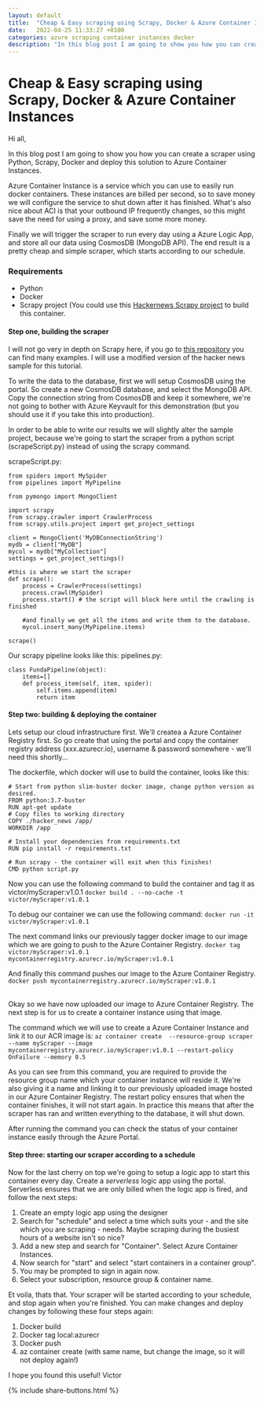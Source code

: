 ```yaml
---
layout: default
title:  "Cheap & Easy scraping using Scrapy, Docker & Azure Container Instances"
date:   2022-04-25 11:33:27 +0100
categories: azure scraping container instances docker
description: "In this blog post I am going to show you how you can create a scraper using Python, Scrapy, Docker and deploy this solution to Azure Container Instances." 
---
```


# Cheap & Easy scraping using Scrapy, Docker & Azure Container Instances

Hi all,

In this blog post I am going to show you how you can create a scraper using Python, Scrapy, Docker and deploy this solution to Azure Container Instances.

Azure Container Instance is a service which you can use to easily run docker containers. These instances are billed per second, so to save money we will configure the service to shut down after it has finished. What's also nice about ACI is that your outbound IP frequently changes, so this might save the need for using a proxy, and save some more money.

Finally we will trigger the scraper to run every day using a Azure Logic App, and store all our data using CosmosDB (MongoDB API). The end result is a pretty cheap and simple scraper, which starts according to our schedule. 

### Requirements
- Python
- Docker 
- Scrapy project (You could use this [Hackernews Scrapy project](https://github.com/geekan/scrapy-examples/blob/master/hacker_news/hacker_news/spiders/spider.py) to build this container.


#### Step one, building the scraper
I will not go very in depth on Scrapy here, if you go to [this repository](https://github.com/geekan/scrapy-examples) you can find many examples. I will use a modified version of the hacker news sample for this tutorial.

To write the data to the database, first we will setup CosmosDB using the portal. So create a new CosmosDB database, and select the MongoDB API. Copy the connection string from CosmosDB and keep it somewhere, we're not going to bother with Azure Keyvault for this demonstration (but you should use it if you take this into production).

In order to be able to write our results we will slightly alter the sample project, because we're going to start the scraper from a python script (scrapeScript.py) instead of using the scrapy command.

scrapeScript.py:
```
from spiders import MySpider
from pipelines import MyPipeline

from pymongo import MongoClient

import scrapy
from scrapy.crawler import CrawlerProcess
from scrapy.utils.project import get_project_settings

client = MongoClient('MyDBConnectionString')
mydb = client["MyDB"]
mycol = mydb["MyCollection"]
settings = get_project_settings()

#this is where we start the scraper 
def scrape():
    process = CrawlerProcess(settings)
    process.crawl(MySpider)
    process.start() # the script will block here until the crawling is finished

    #and finally we get all the items and write them to the database.
    mycol.insert_many(MyPipeline.items)

scrape()
```

Our scrapy pipeline looks like this: 
pipelines.py:
```
class FundaPipeline(object):
    items=[]
    def process_item(self, item, spider):
        self.items.append(item)
        return item
```



#### Step two: building & deploying the container
Lets setup our cloud infrastructure first. We'll createa a Azure Container Registry first. So go create that using the portal and copy the container registry address (xxx.azurecr.io), username & password somewhere - we'll need this shortly...

The dockerfile, which docker will use to build the container, looks like this:

```
# Start from python slim-buster docker image, change python version as desired.
FROM python:3.7-buster
RUN apt-get update
# Copy files to working directory
COPY ./hacker_news /app/
WORKDIR /app 

# Install your dependencies from requirements.txt
RUN pip install -r requirements.txt

# Run scrapy - the container will exit when this finishes!
CMD python script.py
```

Now you can use the following command to build the container and tag it as victor/myScraper:v1.0.1
```docker build . --no-cache -t victor/myScraper:v1.0.1```
<br/>

To debug our container we can use the following command:
```docker run -it victor/myScraper:v1.0.1```
<br/>

The next command links our previously tagger docker image to our image which we are going to push to the Azure Container Registry.
```docker tag victor/myScraper:v1.0.1 mycontainerregistry.azurecr.io/myScraper:v1.0.1```
<br/>

And finally this command pushes our image to the Azure Container Registry.
```docker push mycontainerregistry.azurecr.io/myScraper:v1.0.1```      
<br/>

Okay so we have now uploaded our image to Azure Container Registry. The next step is for us to create a container instance using that image.  


The command which we will use to create a Azure Container Instance and link it to our ACR image is:
```az container create  --resource-group scraper --name myScraper --image mycontainerregistry.azurecr.io/myScraper:v1.0.1 --restart-policy OnFailure --memory 0.5```
<br/>

As you can see from this command, you are required to provide the resource group name which your container instance will reside it. We're also giving it a name and linking it to our previously uploaded image hosted in our Azure Container Registry. The restart policy ensures that when the container finishes, it will not start again. In practice this means that after the scraper has ran and written everything to the database, it will shut down. 

After running the command you can check the status of your container instance easily through the Azure Portal.

#### Step three: starting our scraper according to a schedule
Now for the last cherry on top we're going to setup a logic app to start this container every day. Create a _serverless_ logic app using the portal. Serverless ensures that we are only billed when the logic app is fired, and follow the next steps:

1. Create an empty logic app using the designer
2. Search for "schedule" and select a time which suits your - and the site which you are scraping - needs. Maybe scraping during the busiest hours of a website isn't so nice? 
3. Add a new step and search for "Container". Select Azure Container Instances.
4. Now search for "start" and select "start containers in a container group".
5. You may be prompted to sign in again now. 
6. Select your subscription, resource group & container name.

Et voila, thats that. Your scraper will be started according to your schedule, and stop again when you're finished. You can make changes and deploy changes by following these four steps again:

1. Docker build
2. Docker tag local:azurecr
3. Docker push 
4. az container create (with same name, but change the image, so it will not deploy again!)

I hope you found this useful!
Victor

{% include share-buttons.html %}



